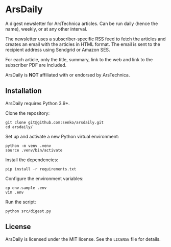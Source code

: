 # ArsDaily

A digest newsletter for ArsTechnica articles. Can be run daily (hence the name),
weekly, or at any other interval.

The newsletter uses a subscriber-specific RSS feed to fetch the articles and
creates an email with the articles in HTML format. The email is sent to the
recipient address using Sendgrid or Amazon SES.

For each article, only the title, summary, link to the web and link to the
subscriber PDF are included.

ArsDaily is **NOT** affiliated with or endorsed by ArsTechnica.

## Installation

ArsDaily requires Python 3.9+.

Clone the repository:

    git clone git@github.com:senko/arsdaily.git
    cd arsdaily/

Set up and activate a new Python virtual environment:

    python -m venv .venv
    source .venv/bin/activate

Install the dependencies:

    pip install -r requirements.txt

Configure the environment variables:

    cp env.sample .env
    vim .env

Run the script:

    python src/digest.py

## License

ArsDaily is licensed under the MIT license. See the `LICENSE` file for details.
